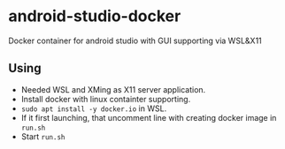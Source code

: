 # android-studio-docker
Docker container for android studio with GUI supporting via WSL&X11

## Using
- Needed WSL and XMing as X11 server application.
- Install docker with linux containter supporting.
- `sudo apt install -y docker.io` in WSL.
- If it first launching, that uncomment line with creating docker image in `run.sh`
- Start `run.sh`
